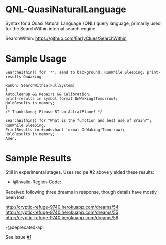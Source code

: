QNL-QuasiNaturalLanguage
========================

Syntax for a Quasi Natural Language (QNL) query language, primarily used for the SearchWithin internal search engine

SearchWithin: https://github.com/EarlyClues/SearchWithin



# Sample Usage

```
SearchWithin() for '*'; send to background; RunWhile Sleeping; print-results OnWaking
```

```  
RunOn: SearchWithin(FullSystem)
{
AutoCleanup && Repairs && Calibration;
print-results in symbol format OnWaking(Tomorrow);
HoldResults in memory;
}
/* ThanksAmen; Please RT on AstralPlane! */
```


```
SearchWithin() for "What is the function and best use of Brain?"; 
RunWhile Sleeping; 
PrintResults in #codechant format OnWaking(Tomorrow); 
HoldResults in memory; 
Amen.
```

# Sample Results

Still in experimental stages.
Uses recipe #2 above yielded these results:

- @Invalid-Region-Code:

Received following three dreams in response, though details have mostly been lost:

http://cryptic-refuge-9740.herokuapp.com/dreams/54  
http://cryptic-refuge-9740.herokuapp.com/dreams/55  
http://cryptic-refuge-9740.herokuapp.com/dreams/56  

-@deprecated-api  

See issue [#1](https://github.com/EarlyClues/QNL-QuasiNaturalLanguage/issues/1)
